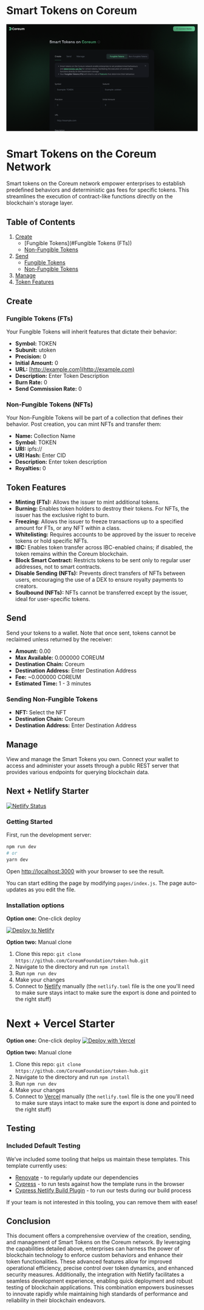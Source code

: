# Smart Tokens on Coreum

![Smart](./public/images/smart.png)


# Smart Tokens on the Coreum Network

Smart tokens on the Coreum network empower enterprises to establish predefined behaviors and deterministic gas fees for specific tokens. This streamlines the execution of contract-like functions directly on the blockchain's storage layer.

## Table of Contents
1. [Create](#create)
   - [Fungible Tokens](#Fungible Tokens (FTs))
   - [Non-Fungible Tokens](#non-fungible-tokens)
2. [Send](#send)
   - [Fungible Tokens](#sending-fungible-tokens)
   - [Non-Fungible Tokens](#sending-non-fungible-tokens)
3. [Manage](#manage)
4. [Token Features](#token-features)

## Create

### Fungible Tokens (FTs)
Your Fungible Tokens will inherit features that dictate their behavior:
- **Symbol:** TOKEN
- **Subunit:** utoken
- **Precision:** 0
- **Initial Amount:** 0
- **URL:** [http://example.com](http://example.com)
- **Description:** Enter Token Description
- **Burn Rate:** 0
- **Send Commission Rate:** 0

### Non-Fungible Tokens (NFTs)
Your Non-Fungible Tokens will be part of a collection that defines their behavior. Post creation, you can mint NFTs and transfer them:
- **Name:** Collection Name
- **Symbol:** TOKEN
- **URI:** ipfs://
- **URI Hash:** Enter CID
- **Description:** Enter token description
- **Royalties:** 0

## Token Features

- **Minting (FTs):** Allows the issuer to mint additional tokens.
- **Burning:** Enables token holders to destroy their tokens. For NFTs, the issuer has the exclusive right to burn.
- **Freezing:** Allows the issuer to freeze transactions up to a specified amount for FTs, or any NFT within a class.
- **Whitelisting:** Requires accounts to be approved by the issuer to receive tokens or hold specific NFTs.
- **IBC:** Enables token transfer across IBC-enabled chains; if disabled, the token remains within the Coreum blockchain.
- **Block Smart Contract:** Restricts tokens to be sent only to regular user addresses, not to smart contracts.
- **Disable Sending (NFTs):** Prevents direct transfers of NFTs between users, encouraging the use of a DEX to ensure royalty payments to creators.
- **Soulbound (NFTs):** NFTs cannot be transferred except by the issuer, ideal for user-specific tokens.

## Send

Send your tokens to a wallet. Note that once sent, tokens cannot be reclaimed unless returned by the receiver:
- **Amount:** 0.00
- **Max Available:** 0.000000 COREUM
- **Destination Chain:** Coreum
- **Destination Address:** Enter Destination Address
- **Fee:** ~0.000000 COREUM
- **Estimated Time:** 1 - 3 minutes

### Sending Non-Fungible Tokens
- **NFT:** Select the NFT
- **Destination Chain:** Coreum
- **Destination Address:** Enter Destination Address

## Manage

View and manage the Smart Tokens you own. Connect your wallet to access and administer your assets through a public REST server that provides various endpoints for querying blockchain data.


## Next + Netlify Starter

[![Netlify Status](https://api.netlify.com/api/v1/badges/46648482-644c-4c80-bafb-872057e51b6b/deploy-status)](https://app.netlify.com/sites/next-dev-starter/deploys)

### Getting Started

First, run the development server:

```bash
npm run dev
# or
yarn dev
```

Open [http://localhost:3000](http://localhost:3000) with your browser to see the result.

You can start editing the page by modifying `pages/index.js`. The page auto-updates as you edit the file.

### Installation options

**Option one:** One-click deploy

[![Deploy to Netlify](https://www.netlify.com/img/deploy/button.svg)](https://app.netlify.com/start/deploy?repository=https://github.com/CoreumFoundation/token-hub)

**Option two:** Manual clone

1. Clone this repo: `git clone https://github.com/CoreumFoundation/token-hub.git`
2. Navigate to the directory and run `npm install`
3. Run `npm run dev`
4. Make your changes
5. Connect to [Netlify](https://url.netlify.com/Bk4UicocL) manually (the `netlify.toml` file is the one you'll need to make sure stays intact to make sure the export is done and pointed to the right stuff)


# Next + Vercel Starter

**Option one:** One-click deploy
[![Deploy with Vercel](https://vercel.com/button)](https://vercel.com/new/clone?repository-url=https%3A%2F%2Fgithub.com%2FCoreumFoundation%2Ftoken-hub)

**Option two:** Manual clone
1. Clone this repo: `git clone https://github.com/CoreumFoundation/token-hub.git`
2. Navigate to the directory and run `npm install`
3. Run `npm run dev`
4. Make your changes
5. Connect to [Vercel](https://vercel.com/) manually (the `netlify.toml` file is the one you'll need to make sure stays intact to make sure the export is done and pointed to the right stuff)

## Testing

### Included Default Testing

We’ve included some tooling that helps us maintain these templates. This template currently uses:

- [Renovate](https://www.mend.io/free-developer-tools/renovate/) - to regularly update our dependencies
- [Cypress](https://www.cypress.io/) - to run tests against how the template runs in the browser
- [Cypress Netlify Build Plugin](https://github.com/cypress-io/netlify-plugin-cypress) - to run our tests during our build process

If your team is not interested in this tooling, you can remove them with ease!

## Conclusion

This document offers a comprehensive overview of the creation, sending, and management of Smart Tokens on the Coreum network. By leveraging the capabilities detailed above, enterprises can harness the power of blockchain technology to enforce custom behaviors and enhance their token functionalities. These advanced features allow for improved operational efficiency, precise control over token dynamics, and enhanced security measures. Additionally, the integration with Netlify facilitates a seamless development experience, enabling quick deployment and robust testing of blockchain applications. This combination empowers businesses to innovate rapidly while maintaining high standards of performance and reliability in their blockchain endeavors.
